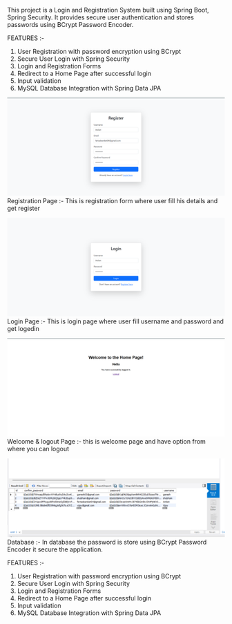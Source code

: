 This project is a Login and Registration System built using Spring Boot, Spring Security. It provides secure user authentication and stores passwords using BCrypt Password Encoder.

FEATURES :-
1) User Registration with password encryption using BCrypt
2) Secure User Login with Spring Security
3) Login and Registration Forms 
4) Redirect to a Home Page after successful login
5) Input validation 
6) MySQL Database Integration with Spring Data JPA



![image alt](https://github.com/Ganesh2002f/Registration-Login-Form/blob/main/img1.png?raw=true)
Registration Page :- This is registration form where user fill his details and get register



![image alt](https://github.com/Ganesh2002f/Registration-Login-Form/blob/main/img2.png?raw=true)
Login Page :- This is login page where user fill username and password and get logedin



![image alt](https://github.com/Ganesh2002f/Registration-Login-Form/blob/main/img3%20(2).png?raw=true)
Welcome & logout Page :- this is welcome page and have option from where you can logout



![image alt](https://github.com/Ganesh2002f/Registration-Login-Form/blob/main/img4%20(2).png?raw=true)
Database :- In database the password is store using BCrypt Password Encoder it secure the application.



FEATURES :-
1) User Registration with password encryption using BCrypt
2) Secure User Login with Spring Security
3) Login and Registration Forms 
4) Redirect to a Home Page after successful login
5) Input validation 
6) MySQL Database Integration with Spring Data JPA
